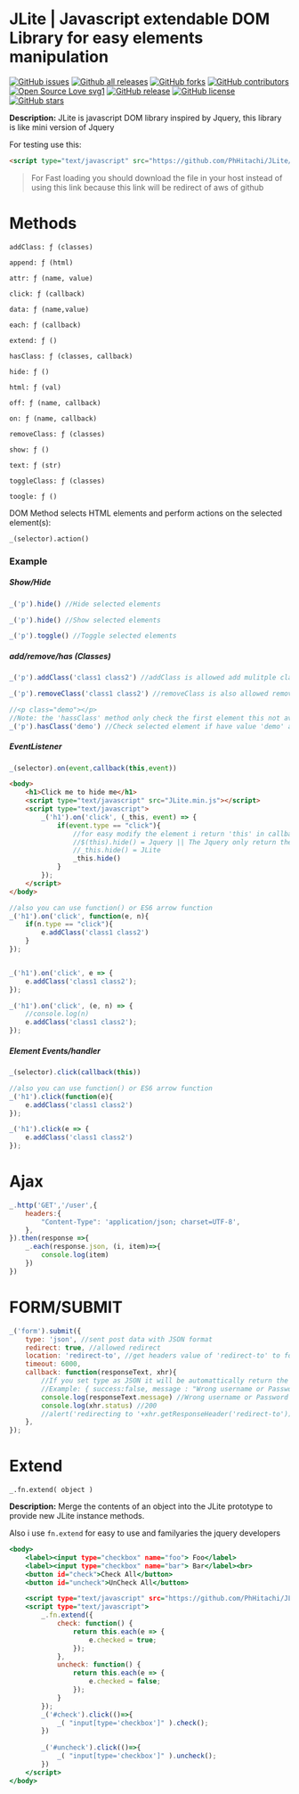 # JLite | Javascript extendable DOM Library for easy elements manipulation

[![GitHub issues](https://img.shields.io/github/issues/PhHitachi/JLite)](https://GitHub.com/PhHitachi/JLite/issues/)
[![Github all releases](https://img.shields.io/github/downloads/Naereen/StrapDown.js/total.svg)](https://github.com/PhHitachi/JLite/releases/)
[![GitHub forks](https://img.shields.io/github/forks/PhHitachi/JLite)](https://GitHub.com/PhHitachi/JLite/network/)
[![GitHub contributors](https://img.shields.io/github/contributors/Naereen/StrapDown.js.svg)](https://GitHub.com/PhHitachi/JLite/graphs/contributors/)
[![Open Source Love svg1](https://badges.frapsoft.com/os/v1/open-source.svg?v=103)](https://github.com/PhHitachi/JLite/tree/master/src)
[![GitHub release](https://img.shields.io/github/release/PhHitachi/JLite)](https://github.com/PhHitachi/JLite/releases/)
[![GitHub license](https://img.shields.io/github/license/PhHitachi/JLite?style=flat-square)](https://github.com/PhHitachi/JLite/blob/master/LICENSE)
[![GitHub stars](https://img.shields.io/github/stars/PhHitachi/JLite)](https://github.com/PhHitachi/JLite/stargazers/)

<b>Description:</b>
JLite is javascript DOM library inspired by Jquery, this library is like mini version of Jquery

For testing use this:

```html
<script type="text/javascript" src="https://github.com/PhHitachi/JLite/releases/download/v1.0/JLite.min.js"></script>
```
> For Fast loading you should download the file in your host instead of using this link because this link will be redirect of aws of github 


# Methods 

`addClass: ƒ (classes)`

`append: ƒ (html)`

`attr: ƒ (name, value)`

`click: ƒ (callback)`

`data: ƒ (name,value)`

`each: ƒ (callback)`

`extend: ƒ ()`

`hasClass: ƒ (classes, callback)`

`hide: ƒ ()`

`html: ƒ (val)`

`off: ƒ (name, callback)`

`on: ƒ (name, callback)`

`removeClass: ƒ (classes)`

`show: ƒ ()`

`text: ƒ (str)`

`toggleClass: ƒ (classes)`

`toogle: ƒ ()`


DOM Method selects HTML elements and perform actions on the selected element(s):

```
_(selector).action()
```
### Example

<h5>Show/Hide</h5>

```js
_('p').hide() //Hide selected elements

_('p').hide() //Show selected elements

_('p').toggle() //Toggle selected elements
```

<h5>add/remove/has (Classes)</h5>

```js
_('p').addClass('class1 class2') //addClass is allowed add mulitple class

_('p').removeClass('class1 class2') //removeClass is also allowed remove multiple class

//<p class="demo"></p>
//Note: the 'hassClass' method only check the first element this not available to check the multiple elements 
_('p').hasClass('demo') //Check selected element if have value 'demo' and return to true or false
```

<h5>EventListener</h5>

```js
_(selector).on(event,callback(this,event))
```

```html
<body>
  	<h1>Click me to hide me</h1>
	<script type="text/javascript" src="JLite.min.js"></script>
	<script type="text/javascript">
		_('h1').on('click', (_this, event) => {
			if(event.type == "click"){
				//for easy modify the element i return 'this' in callback
				//$(this).hide() = Jquery || The Jquery only return the event in callback
				//_this.hide() = JLite
				_this.hide()
			}
		});
	</script>
</body>
```

```js
//also you can use function() or ES6 arrow function
_('h1').on('click', function(e, n){
	if(n.type == "click"){
		e.addClass('class1 class2')
	}
});


_('h1').on('click', e => {
	e.addClass('class1 class2');
});

_('h1').on('click', (e, n) => {
	//console.log(n)
	e.addClass('class1 class2');
});

```

<h5>Element Events/handler</h5>

```js
_(selector).click(callback(this))
```

```js
//also you can use function() or ES6 arrow function
_('h1').click(function(e){
	e.addClass('class1 class2')
});

_('h1').click(e => {
	e.addClass('class1 class2')
});
```
# Ajax 

```js
_.http('GET','/user',{
	headers:{
		"Content-Type": 'application/json; charset=UTF-8',
	},
}).then(response =>{
	_.each(response.json, (i, item)=>{
		console.log(item)
	})
})
````
# FORM/SUBMIT
```js
_('form').submit({
	type: 'json', //sent post data with JSON format
	redirect: true, //allowed redirect 
	location: 'redirect-to', //get headers value of 'redirect-to' to follow redirection
	timeout: 6000,
	callback: function(responseText, xhr){
		//If you set type as JSON it will be automattically return the response as javascript object
		//Example: { success:false, message : "Wrong username or Password" }
		console.log(responseText.message) //Wrong username or Password
		console.log(xhr.status) //200
		//alert('redirecting to '+xhr.getResponseHeader('redirect-to')); //Example: /Dashboard/index.php
	},
});
```

# Extend

```
_.fn.extend( object )
```
<b>Description:</b> Merge the contents of an object into the JLite prototype to provide new JLite instance methods.

Also i use `fn.extend` for easy to use and familyaries the jquery developers

```htm
<body>
  	<label><input type="checkbox" name="foo"> Foo</label>
	<label><input type="checkbox" name="bar"> Bar</label><br>
	<button id="check">Check All</button>
	<button id="uncheck">UnCheck All</button>

	<script type="text/javascript" src="https://github.com/PhHitachi/JLite/releases/download/v1.0/JLite.min.js"></script>
	<script type="text/javascript">
		_.fn.extend({
			check: function() {
			    return this.each(e => {
			    	e.checked = true;
			    });
			},
			uncheck: function() {
			    return this.each(e => {
			    	e.checked = false;
			    });
			}
		});
		_('#check').click(()=>{
			_( "input[type='checkbox']" ).check();
		})
		
		_('#uncheck').click(()=>{
			_( "input[type='checkbox']" ).uncheck();
		})
	</script>
</body>
``` 
